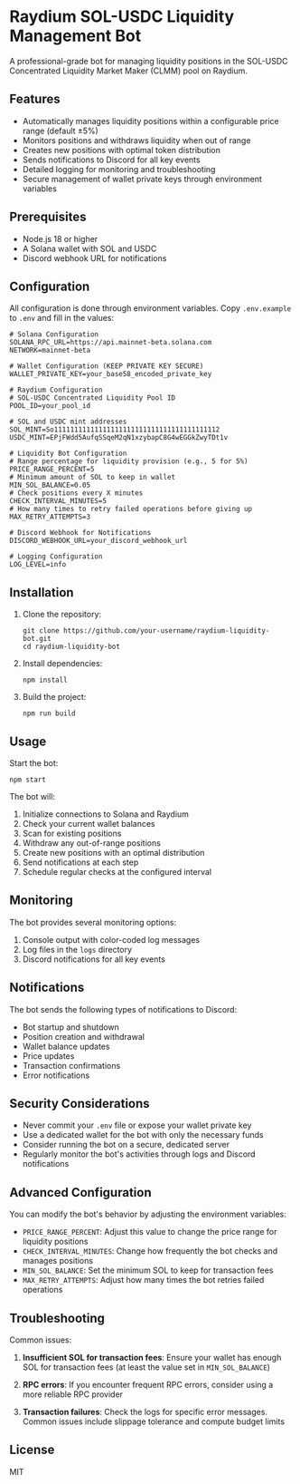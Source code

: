 # Raydium SOL-USDC Liquidity Management Bot

A professional-grade bot for managing liquidity positions in the SOL-USDC Concentrated Liquidity Market Maker (CLMM) pool on Raydium.

## Features

- Automatically manages liquidity positions within a configurable price range (default ±5%)
- Monitors positions and withdraws liquidity when out of range
- Creates new positions with optimal token distribution
- Sends notifications to Discord for all key events
- Detailed logging for monitoring and troubleshooting
- Secure management of wallet private keys through environment variables

## Prerequisites

- Node.js 18 or higher
- A Solana wallet with SOL and USDC
- Discord webhook URL for notifications

## Configuration

All configuration is done through environment variables. Copy `.env.example` to `.env` and fill in the values:

```
# Solana Configuration
SOLANA_RPC_URL=https://api.mainnet-beta.solana.com
NETWORK=mainnet-beta

# Wallet Configuration (KEEP PRIVATE KEY SECURE)
WALLET_PRIVATE_KEY=your_base58_encoded_private_key

# Raydium Configuration
# SOL-USDC Concentrated Liquidity Pool ID
POOL_ID=your_pool_id

# SOL and USDC mint addresses
SOL_MINT=So11111111111111111111111111111111111111112
USDC_MINT=EPjFWdd5AufqSSqeM2qN1xzybapC8G4wEGGkZwyTDt1v

# Liquidity Bot Configuration
# Range percentage for liquidity provision (e.g., 5 for 5%)
PRICE_RANGE_PERCENT=5
# Minimum amount of SOL to keep in wallet
MIN_SOL_BALANCE=0.05
# Check positions every X minutes
CHECK_INTERVAL_MINUTES=5
# How many times to retry failed operations before giving up
MAX_RETRY_ATTEMPTS=3

# Discord Webhook for Notifications
DISCORD_WEBHOOK_URL=your_discord_webhook_url

# Logging Configuration
LOG_LEVEL=info
```

## Installation

1. Clone the repository:
   ```
   git clone https://github.com/your-username/raydium-liquidity-bot.git
   cd raydium-liquidity-bot
   ```

2. Install dependencies:
   ```
   npm install
   ```

3. Build the project:
   ```
   npm run build
   ```

## Usage

Start the bot:

```
npm start
```

The bot will:
1. Initialize connections to Solana and Raydium
2. Check your current wallet balances
3. Scan for existing positions
4. Withdraw any out-of-range positions
5. Create new positions with an optimal distribution
6. Send notifications at each step
7. Schedule regular checks at the configured interval

## Monitoring

The bot provides several monitoring options:

1. Console output with color-coded log messages
2. Log files in the `logs` directory
3. Discord notifications for all key events

## Notifications

The bot sends the following types of notifications to Discord:

- Bot startup and shutdown
- Position creation and withdrawal
- Wallet balance updates
- Price updates
- Transaction confirmations
- Error notifications

## Security Considerations

- Never commit your `.env` file or expose your wallet private key
- Use a dedicated wallet for the bot with only the necessary funds
- Consider running the bot on a secure, dedicated server
- Regularly monitor the bot's activities through logs and Discord notifications

## Advanced Configuration

You can modify the bot's behavior by adjusting the environment variables:

- `PRICE_RANGE_PERCENT`: Adjust this value to change the price range for liquidity positions
- `CHECK_INTERVAL_MINUTES`: Change how frequently the bot checks and manages positions
- `MIN_SOL_BALANCE`: Set the minimum SOL to keep for transaction fees
- `MAX_RETRY_ATTEMPTS`: Adjust how many times the bot retries failed operations

## Troubleshooting

Common issues:

1. **Insufficient SOL for transaction fees**: Ensure your wallet has enough SOL for transaction fees (at least the value set in `MIN_SOL_BALANCE`)

2. **RPC errors**: If you encounter frequent RPC errors, consider using a more reliable RPC provider

3. **Transaction failures**: Check the logs for specific error messages. Common issues include slippage tolerance and compute budget limits

## License

MIT